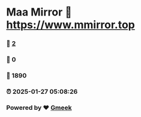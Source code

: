 # Maa Mirror :link: https://www.mmirror.top 
### :page_facing_up: [2](https://www.mmirror.top/tag.html) 
### :speech_balloon: 0 
### :hibiscus: 1890 
### :alarm_clock: 2025-01-27 05:08:26 
### Powered by :heart: [Gmeek](https://github.com/Meekdai/Gmeek)
